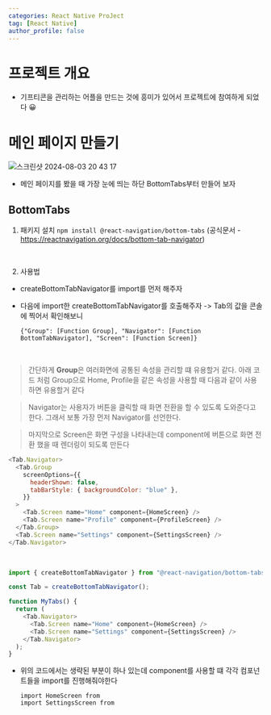 ```yaml
---
categories: React Native ProJect
tag: [React Native]
author_profile: false
---
```


# 프로젝트 개요

- 기프티콘을 관리하는 어플을 만드는 것에 흥미가 있어서 프로젝트에 참여하게 되었다 😀

# 메인 페이지 만들기

![스크린샷 2024-08-03 20 43 17](https://github.com/user-attachments/assets/b609e6ce-b42c-456e-8a0f-1e2c9f1baf7b)

- 메인 페이지를 봤을 때 가장 눈에 띄는 하단 BottomTabs부터 만들어 보자

## BottomTabs

1. 패키지 설치
   `npm install @react-navigation/bottom-tabs`
   (공식문서 - https://reactnavigation.org/docs/bottom-tab-navigator)

<br />

2. 사용법

- createBottomTabNavigator를 import를 먼저 해주자
- 다음에 import한 createBottomTabNavigator를 호출해주자
  -> Tab의 값을 콘솔에 찍어서 확인해보니

  ```
  {"Group": [Function Group], "Navigator": [Function BottomTabNavigator], "Screen": [Function Screen]}
  ```

<br>

> 간단하게 <strong>Group</strong>은 여러화면에 공통된 속성을 관리할 떄 유용할거 같다.
> 아래 코드 처럼 Group으로 Home, Profile을 같은 속성을 사용할 때 다음과 같이 사용하면 유용할거 같다

> Navigator는 사용자가 버튼을 클릭할 때 화면 전환을 할 수 있도록 도와준다고 한다. 그래서 보통 가장 먼저 Navigator를 선언한다.

> 마지막으로 Screen은 화면 구성을 나타내는데 component에 버튼으로 화면 전환 했을 때 렌더링이 되도록 만든다

```javascript
<Tab.Navigator>
  <Tab.Group
    screenOptions={{
      headerShown: false,
      tabBarStyle: { backgroundColor: "blue" },
    }}
  >
    <Tab.Screen name="Home" component={HomeScreen} />
    <Tab.Screen name="Profile" component={ProfileScreen} />
  </Tab.Group>
  <Tab.Screen name="Settings" component={SettingsScreen} />
</Tab.Navigator>
```

  <br>

```javascript
import { createBottomTabNavigator } from "@react-navigation/bottom-tabs";

const Tab = createBottomTabNavigator();

function MyTabs() {
  return (
    <Tab.Navigator>
      <Tab.Screen name="Home" component={HomeScreen} />
      <Tab.Screen name="Settings" component={SettingsScreen} />
    </Tab.Navigator>
  );
}
```

- 위의 코드에서는 생략된 부분이 하나 있는데 component를 사용할 떄 각각 컴포넌트들을 import를 진행해줘야한다
  ```
  import HomeScreen from
  import SettingsScreen from
  ```
